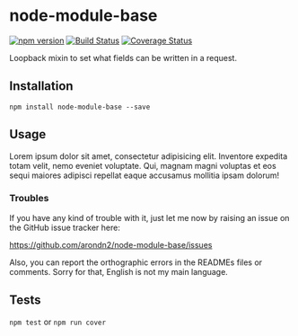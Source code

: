node-module-base
===============

[![npm version](https://badge.fury.io/js/node-module-base.svg)](https://badge.fury.io/js/node-module-base) [![Build Status](https://travis-ci.org/arondn2/node-module-base.svg?branch=master)](https://travis-ci.org/arondn2/node-module-base)
[![Coverage Status](https://coveralls.io/repos/github/arondn2/node-module-base/badge.svg?branch=master)](https://coveralls.io/github/arondn2/node-module-base?branch=master)

Loopback mixin to set what fields can be written in a request.

## Installation

`npm install node-module-base --save`

## Usage

Lorem ipsum dolor sit amet, consectetur adipisicing elit. Inventore expedita totam velit, nemo eveniet voluptate. Qui, magnam magni voluptas et eos sequi maiores adipisci repellat eaque accusamus mollitia ipsam dolorum!

### Troubles

If you have any kind of trouble with it, just let me now by raising an issue on the GitHub issue tracker here:

https://github.com/arondn2/node-module-base/issues

Also, you can report the orthographic errors in the READMEs files or comments. Sorry for that, English is not my main language.

## Tests

`npm test` or `npm run cover`
